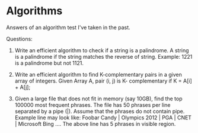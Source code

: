# Algorithms
Answers of an algorithm test I've taken in the past.

Questions:

1) Write an efficient algorithm to check if a string is a palindrome. A string is a palindrome if the string matches the reverse of string.
Example: 1221 is a palindrome but not 1121.

2) Write an efficient algorithm to find K-complementary pairs in a given array of integers. Given Array A, pair (i, j) is K- complementary if K = A[i] + A[j];

3) Given a large file that does not fit in memory (say 10GB), find the top 100000 most frequent phrases. The file has 50 phrases per line separated by a pipe (|). Assume that the phrases do not contain pipe.
Example line may look like: Foobar Candy | Olympics 2012 | PGA | CNET | Microsoft Bing ….
The above line has 5 phrases in visible region.
